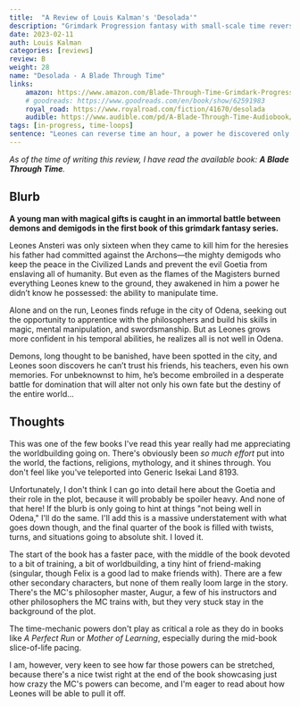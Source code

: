 ```yaml
---
title:  "A Review of Louis Kalman's 'Desolada'"
description: "Grimdark Progression fantasy with small-scale time reversing powers and rich worldbuilding."
date: 2023-02-11
auth: Louis Kalman
categories: [reviews]
review: B
weight: 28
name: "Desolada - A Blade Through Time"
links:
    amazon: https://www.amazon.com/Blade-Through-Time-Grimdark-Progression-ebook/dp/B0BBH8VPXR
    # goodreads: https://www.goodreads.com/en/book/show/62591983
    royal_road: https://www.royalroad.com/fiction/41670/desolada
    audible: https://www.audible.com/pd/A-Blade-Through-Time-Audiobook/B0BBSNMXP4
tags: [in-progress, time-loops]
sentence: "Leones can reverse time an hour, a power he discovered only when Magisters burned his family alive."
---
```


*As of the time of writing this review, I have read the available book: **A Blade Through Time**.*

## Blurb

**A young man with magical gifts is caught in an immortal battle between demons and demigods in the first book of this grimdark fantasy series.**

Leones Ansteri was only sixteen when they came to kill him for the heresies his father had committed against the Archons—the mighty demigods who keep the peace in the Civilized Lands and prevent the evil Goetia from enslaving all of humanity. But even as the flames of the Magisters burned everything Leones knew to the ground, they awakened in him a power he didn’t know he possessed: the ability to manipulate time.

Alone and on the run, Leones finds refuge in the city of Odena, seeking out the opportunity to apprentice with the philosophers and build his skills in magic, mental manipulation, and swordsmanship. But as Leones grows more confident in his temporal abilities, he realizes all is not well in Odena.

Demons, long thought to be banished, have been spotted in the city, and Leones soon discovers he can’t trust his friends, his teachers, even his own memories. For unbeknownst to him, he’s become embroiled in a desperate battle for domination that will alter not only his own fate but the destiny of the entire world...

## Thoughts

This was one of the few books I've read this year really had me appreciating the worldbuilding going on. There's obviously been *so much effort* put into the world, the factions, religions, mythology, and it shines through. You don't feel like you've teleported into Generic Isekai Land 8193.

Unfortunately, I don't think I can go into detail here about the Goetia and their role in the plot, because it will probably be spoiler heavy. And none of that here! If the blurb is only going to hint at things "not being well in Odena," I'll do the same. I'll add this is a massive understatement with what goes down though, and the final quarter of the book is filled with twists, turns, and situations going to absolute shit. I loved it.

The start of the book has a faster pace, with the middle of the book devoted to a bit of training, a bit of worldbuilding, a tiny hint of friend-making (singular, though Felix is a good lad to make friends with). There are a few other secondary characters, but none of them really loom large in the story. There's the MC's philosopher master, Augur, a few of his instructors and other philosophers the MC trains with, but they very stuck stay in the background of the plot.

The time-mechanic powers don't play as critical a role as they do in books like *A Perfect Run* or *Mother of Learning*, especially during the mid-book slice-of-life pacing.

I am, however, very keen to see how far those powers can be stretched, because there's a nice twist right at the end of the book showcasing just how crazy the MC's powers can become, and I'm eager to read about how Leones will be able to pull it off.